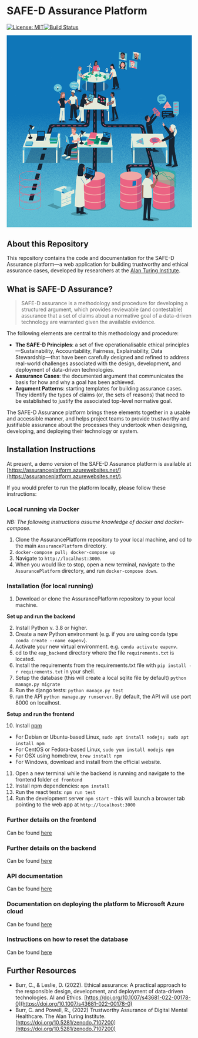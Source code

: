 # SAFE-D Assurance Platform

[![License: MIT](https://img.shields.io/badge/License-MIT-yellow.svg)](https://opensource.org/licenses/MIT)[![Build Status](https://app.travis-ci.com/alan-turing-institute/AssurancePlatform.svg?branch=MVP)](https://app.travis-ci.com/alan-turing-institute/AssurancePlatform)

![A stylised illustration of a project team building an assurance case](hero.png)

## About this Repository

This repository contains the code and documentation for the SAFE-D Assurance platform—a web application for building trustworthy and ethical assurance cases, developed by researchers at the [Alan Turing Institute](https://www.google.com/url?sa=t&source=web&cd=&cad=rja&uact=8&ved=2ahUKEwi-4ZW65bL-AhXJMMAKHfeGCJ8QFnoECBUQAQ&url=https%3A%2F%2Fwww.turing.ac.uk%2F&usg=AOvVaw0uxvZzQpCGw78bVsaCsSOm).

## What is SAFE-D Assurance?

> SAFE-D assurance is a methodology and procedure for developing a structured argument, which provides reviewable (and contestable) assurance that a set of claims about a normative goal of a data-driven technology are warranted given the available evidence.

The following elements are central to this methodology and procedure:

- **The SAFE-D Principles**: a set of five operationalisable ethical principles—Sustainability, Accountability, Fairness, Explainability, Data Stewardship—that have been carefully designed and refined to address real-world challenges associated with the design, development, and deployment of data-driven technologies.
- **Assurance Cases**: the documented argument that communicates the basis for how and why a goal has been achieved.
- **Argument Patterns**:  starting templates for building assurance cases. They identify the types of claims (or, the sets of reasons) that need to be established to justify the associated top-level normative goal.

The SAFE-D Assurance platform brings these elements together in a usable and accessible manner, and helps project teams to provide trustworthy and justifiable assurance about the processes they undertook when designing, developing, and deploying their technology or system.

## Installation Instructions

<!-- Need to move to wiki and update -->

At present, a demo version of the SAFE-D Assurance platform is available at [https://assuranceplatform.azurewebsites.net/](https://assuranceplatform.azurewebsites.net/).

If you would prefer to run the platform locally, please follow these instructions:

### Local running via Docker

*NB: The following instructions assume knowledge of docker and docker-compose.*

1. Clone the AssurancePlatform repository to your local machine, and cd to the main `AssurancePlatform` directory.
2. ```docker-compose pull; docker-compose up```
3. Navigate to `http://localhost:3000`.
4. When you would like to stop, open a new terminal, navigate to the `AssurancePlatform` directory, and run ```docker-compose down```.

### Installation (for local running)

1. Download or clone the AssurancePlatform repository to your local machine.

**Set up and run the backend**

2. Install Python v. 3.8 or higher.
3. Create a new Python environment (e.g. if you are using conda type ```conda create --name eapenv```).
4. Activate your new virtual environment. e.g. ```conda activate eapenv```.
5. cd to the `eap_backend` directory where the file `requirements.txt` is located.
6. Install the requirements from the requirements.txt file with ```pip install -r requirements.txt``` in your shell.
7. Setup the database (this will create a local sqlite file by default)  ```python manage.py migrate```
8. Run the django tests: ```python manage.py test```
9. run the API ```python manage.py runserver```.  By default, the API will use port 8000 on localhost.

**Setup and run the frontend**

10. Install [npm](https://www.npmjs.com/)
 - For Debian or Ubuntu-based Linux, ```sudo apt install nodejs; sudo apt install npm```
 - For CentOS or Fedora-based Linux, ```sudo yum install nodejs npm```
 - For OSX using homebrew, ```brew install npm```
 - For Windows, download and install from the official website.
11. Open a new terminal while the backend is running and navigate to the frontend folder ```cd frontend```
12. Install npm dependencies: ```npm install```
13. Run the react tests: ```npm run test```
14. Run the development server ```npm start``` - this will launch a browser tab pointing to the web app at `http://localhost:3000`

### Further details on the frontend

Can be found [here](frontend/README.md)

### Further details on the backend

Can be found [here](eap_backend/README.md)

### API documentation

Can be found [here](eap_backend/eap_api/API_docs.md)

### Documentation on deploying the platform to Microsoft Azure cloud

Can be found [here](HOWTO_deploy_to_Azure.md)

### Instructions on how to reset the database

Can be found [here](HOWTO_reset_the_database.md)

## Further Resources

- Burr, C., & Leslie, D. (2022). Ethical assurance: A practical approach to the responsible design, development, and deployment of data-driven technologies. AI and Ethics. [https://doi.org/10.1007/s43681-022-00178-0](https://doi.org/10.1007/s43681-022-00178-0)
- Burr, C. and Powell, R., (2022) Trustworthy Assurance of Digital Mental Healthcare. The Alan Turing Institute. [https://doi.org/10.5281/zenodo.7107200](https://doi.org/10.5281/zenodo.7107200)
